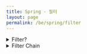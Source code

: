 ```yaml
---
title: Spring - 필터
layout: page
permalink: /be/spring/filter
---
```


<details>
<summary>Filter?</summary>
<div markdown="1">

---
Web 애플리케이션에서 관리되는 영역.
Client로 부터 오는 요청과 응답에 대해 최초/최종 단계의 위치
이를 통해 요청과 응답의 정보를 변경하거나 부가적 기능을 추가함.
![Untitled_(3)](https://github.com/user-attachments/assets/7ab4e1e9-094d-491b-aa00-24c300c84a2a)


주로 로깅, 보안 처리등 범용적으로 적용해야하는 작업에 활용함
    또한 인증/인가 관련 로직도 처리 가능. 이 방식이면 비즈니스 로직과 인증/인가 분리가 가능함

---
</div>
</details>

<details>
<summary>Filter Chain</summary>
<div markdown="1">

---
필터는 한 개가 아닌 여러 필터가 Chain 형식으로 처리될 수 있음 

---
</div>
</details>


